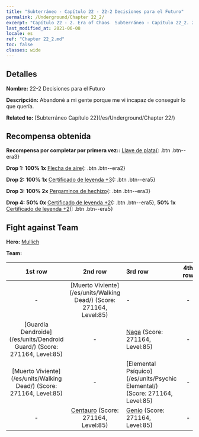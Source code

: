 ```yaml
---
title: "Subterráneo - Capítulo 22 - 22-2 Decisiones para el Futuro"
permalink: /Underground/Chapter 22_2/
excerpt: "Capítulo 22 - 2. Era of Chaos  Subterráneo - Capítulo 22_2. 22-2 Decisiones para el Futuro"
last_modified_at: 2021-06-08
locale: es
ref: "Chapter 22_2.md"
toc: false
classes: wide
---
```


## Detalles

 **Nombre:** 22-2 Decisiones para el Futuro

 **Descripción:** Abandoné a mi gente porque me vi incapaz de conseguir lo que quería.

 **Related to:** [Subterráneo Capítulo 22](/es/Underground/Chapter 22/)

## Recompensa obtenida

 **Recompensa por completar por primera vez::** [Llave de plata](/ItemsES/con_693/){: .btn .btn--era3}

 **Drop 1:** **100% 1x** [Flecha de aire](/ItemsES/her_449/){: .btn .btn--era2}

 **Drop 2:** **100% 1x** [Certificado de leyenda +3](/ItemsES/mat_88/){: .btn .btn--era5}

 **Drop 3:** **100% 2x** [Pergaminos de hechizo](/ItemsES/con_694/){: .btn .btn--era3}

 **Drop 4:** **50% 0x** [Certificado de leyenda +2](/ItemsES/mat_81/){: .btn .btn--era5}, **50% 1x** [Certificado de leyenda +2](/ItemsES/mat_81/){: .btn .btn--era5}


## Fight against Team
 **Hero:** [Mullich](/es/heroes/Mullich/)

 **Team:**


  | 1st row | 2nd row | 3rd row | 4th row |
  |:----:|:----:|:----|:----:|
  | - | [Muerto Viviente](/es/units/Walking Dead/) (Score: 271164, Level:85)  | - | - |
  | [Guardia Dendroide](/es/units/Dendroid Guard/) (Score: 271164, Level:85)  | - | [Naga](/es/units/Naga/) (Score: 271164, Level:85)  | - |
  | [Muerto Viviente](/es/units/Walking Dead/) (Score: 271164, Level:85)  | - | [Elemental Psíquico](/es/units/Psychic Elemental/) (Score: 271164, Level:85)  | - |
  | - | [Centauro](/es/units/Centaur/) (Score: 271164, Level:85)  | [Genio](/es/units/Genie/) (Score: 271164, Level:85)  | - |


